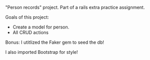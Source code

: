 <p>"Person records" project. Part of a rails extra practice assignment. </p>
<p>Goals of this project:</p>

<ul>
  <li>Create a model for person.</li>
  <li>All CRUD actions</li>
  
 </ul>


<p>Bonus: I utitlized the Faker gem to seed the db!</p>
<p> I also imported Bootstrap for style!</p>
